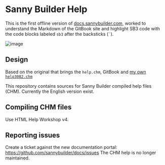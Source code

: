 # Sanny Builder Help

This is the first offline version of [docs.sannybuilder.com](https://docs.sannybuilder.com/), worked to understand the Markdown of the GitBook site and highlight SB3 code with the code blocks labeled `sb3` after the backsticks (<code>&#x0060;</code>).

![image](https://user-images.githubusercontent.com/43966706/145739451-e4f37e35-cb96-488a-8951-039ff1ff7156.png)

## Design
Based on the original that brings the `help.chm`, GitBook and [my own `help3082.chm`](https://github.com/MatiDragon-YT/doc-chm)

This repository contains sources for Sanny Builder compiled help files (CHM). Currently the English version exist.

## Compiling CHM files
Use HTML Help Workshop v4.

## Reporting issues
Create a ticket against the new documentation portal: https://github.com/sannybuilder/docs/issues The CHM help is no longer maintained.

